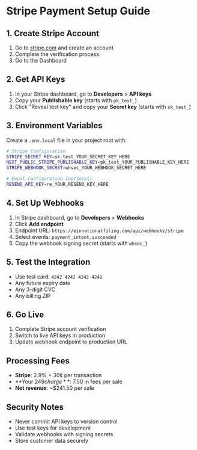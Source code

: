 # Stripe Payment Setup Guide

## 1. Create Stripe Account
1. Go to [stripe.com](https://stripe.com) and create an account
2. Complete the verification process
3. Go to the Dashboard

## 2. Get API Keys
1. In your Stripe dashboard, go to **Developers** > **API keys**
2. Copy your **Publishable key** (starts with `pk_test_`)
3. Click "Reveal test key" and copy your **Secret key** (starts with `sk_test_`)

## 3. Environment Variables
Create a `.env.local` file in your project root with:

```bash
# Stripe Configuration
STRIPE_SECRET_KEY=sk_test_YOUR_SECRET_KEY_HERE
NEXT_PUBLIC_STRIPE_PUBLISHABLE_KEY=pk_test_YOUR_PUBLISHABLE_KEY_HERE
STRIPE_WEBHOOK_SECRET=whsec_YOUR_WEBHOOK_SECRET_HERE

# Email Configuration (optional)
RESEND_API_KEY=re_YOUR_RESEND_KEY_HERE
```

## 4. Set Up Webhooks
1. In Stripe dashboard, go to **Developers** > **Webhooks**
2. Click **Add endpoint**
3. Endpoint URL: `https://einnationalfiling.com/api/webhooks/stripe`
4. Select events: `payment_intent.succeeded`
5. Copy the webhook signing secret (starts with `whsec_`)

## 5. Test the Integration
- Use test card: `4242 4242 4242 4242`
- Any future expiry date
- Any 3-digit CVC
- Any billing ZIP

## 6. Go Live
1. Complete Stripe account verification
2. Switch to live API keys in production
3. Update webhook endpoint to production URL

## Processing Fees
- **Stripe**: 2.9% + 30¢ per transaction
- **Your $249 charge**: ~$7.50 in fees per sale
- **Net revenue**: ~$241.50 per sale

## Security Notes
- Never commit API keys to version control
- Use test keys for development
- Validate webhooks with signing secrets
- Store customer data securely 
